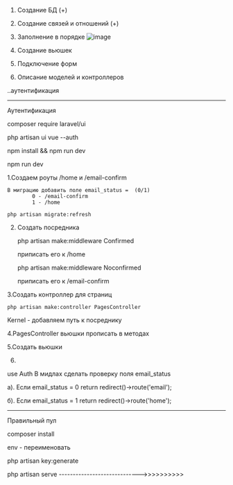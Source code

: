 1. Создание БД (+)
2. Создание связей и отношений (+)
3. Заполнение в порядке 
![image](https://user-images.githubusercontent.com/82956250/116987450-e6d85d80-acf0-11eb-8fa1-025dcf15d0a7.png)



5. Создание вьюшек
6. Подключение форм
7. Описание моделей и контроллеров

..аутентификация

----------------------------------------------------------------------------------------------------------------------------------------------


Аутентификация

composer require laravel/ui

php artisan ui vue --auth

npm install && npm run dev

npm run dev



1.Создаем роуты /home и /email-confirm

	В миграцию добавить поле email_status =  (0/1)
			0 - /email-confirm
			1 - /home

	php artisan migrate:refresh

2. Создать посредника

	php artisan make:middleware Confirmed

	приписать его к /home 

	php artisan make:middleware Noconfirmed

	приписать его к /email-confirm 

3.Создать контроллер для страниц

	php artisan make:controller PagesController


Kernel -  добавляем путь к посреднику

4.PagesController вьюшки прописать в методах

5.Создать вьюшки

6.
use Auth
В мидлах сделать проверку поля email_status


  a). Если email_status = 0 
		return redirect()->route('email');


  б). Если email_status = 1
		return redirect()->route('home');


---------------------------------------------------------------------------
Правильный пул

composer install

env - переименовать

php artisan key:generate

php artisan serve             ----------------------------->>>>>>>>>>

